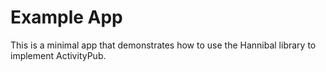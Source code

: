 # Example App

This is a minimal app that demonstrates how to use the Hannibal library to implement ActivityPub.